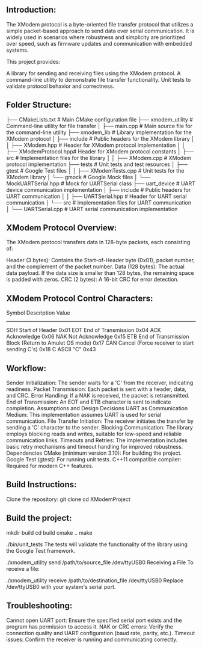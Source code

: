 ## Introduction:

The XModem protocol is a byte-oriented file transfer protocol that utilizes a simple packet-based approach to send data over serial communication. 
It is widely used in scenarios where robustness and simplicity are prioritized over speed, such as firmware updates and communication with 
embedded systems.

This project provides:

A library for sending and receiving files using the XModem protocol.
A command-line utility to demonstrate file transfer functionality.
Unit tests to validate protocol behavior and correctness.

## Folder Structure:

├── CMakeLists.txt           # Main CMake configuration file
├── xmodem_utility           # Command-line utility for file transfer
│   ├── main.cpp             # Main source file for the command-line utility
├── xmodem_lib               # Library implementation for the XModem protocol
│   ├── include              # Public headers for the XModem library
│   │   ├── XModem.hpp       # Header for XModem protocol implementation
│   │   ├── XModemProtocol.hpp# Header for XModem protocol constants
│   ├── src                  # Implementation files for the library
│   │   ├── XModem.cpp       # XModem protocol implementation
├── tests                    # Unit tests and test resources
│   ├── gtest                # Google Test files
│   │   ├── XModemTests.cpp  # Unit tests for the XModem library
│   └── gmock                # Google Mock files
│       └── MockUARTSerial.hpp # Mock for UARTSerial class
├── uart_device              # UART device communication implementation
│   ├── include              # Public headers for UART communication
│   │   ├── UARTSerial.hpp    # Header for UART serial communication
│   └── src                  # Implementation files for UART communication
│       └── UARTSerial.cpp    # UART serial communication implementation


## XModem Protocol Overview:

The XModem protocol transfers data in 128-byte packets, each consisting of:

Header (3 bytes): Contains the Start-of-Header byte (0x01), packet number, and the complement of the packet number.
Data (128 bytes): The actual data payload. If the data size is smaller than 128 bytes, the remaining space is padded with zeros.
CRC (2 bytes): A 16-bit CRC for error detection.

## XModem Protocol Control Characters:

Symbol   Description                                             Value
-------  --------------------------------------------------      -----
SOH      Start of Header                                          0x01
EOT      End of Transmission                                      0x04
ACK      Acknowledge                                              0x06
NAK      Not Acknowledge                                          0x15
ETB      End of Transmission Block (Return to Amulet OS mode)     0x17
CAN      Cancel (Force receiver to start sending C's)             0x18
C        ASCII "C"                                                0x43


## Workflow:

Sender Initialization: The sender waits for a 'C' from the receiver, indicating readiness.
Packet Transmission: Each packet is sent with a header, data, and CRC.
Error Handling: If a NAK is received, the packet is retransmitted.
End of Transmission: An EOT and ETB character is sent to indicate completion.
Assumptions and Design Decisions
UART as Communication Medium: This implementation assumes UART is used for serial communication.
File Transfer Initiation: The receiver initiates the transfer by sending a 'C' character to the sender.
Blocking Communication: The library employs blocking reads and writes, suitable for low-speed and reliable communication links.
Timeouts and Retries: The implementation includes basic retry mechanisms and timeout handling for improved robustness.
Dependencies
CMake (minimum version 3.10): For building the project.
Google Test (gtest): For running unit tests.
C++11 compatible compiler: Required for modern C++ features.

## Build Instructions:

Clone the repository:
git clone <repository-url>
cd XModemProject

## Build the project:

mkdir build
cd build
cmake ..
make

./bin/unit_tests
The tests will validate the functionality of the library using the Google Test framework.

./xmodem_utility send /path/to/source_file /dev/ttyUSB0
Receiving a File
To receive a file:

./xmodem_utility receive /path/to/destination_file /dev/ttyUSB0
Replace /dev/ttyUSB0 with your system's serial port.

## Troubleshooting:

Cannot open UART port: Ensure the specified serial port exists and the program has permission to access it.
NAK or CRC errors: Verify the connection quality and UART configuration (baud rate, parity, etc.).
Timeout issues: Confirm the receiver is running and communicating correctly.
